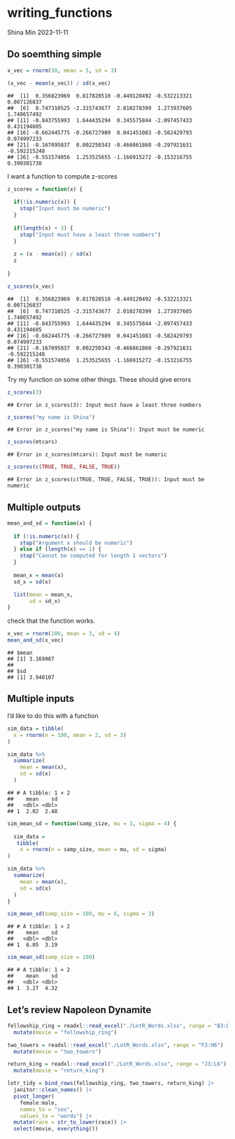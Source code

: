 writing_functions
================
Shina Min
2023-11-11

## Do soemthing simple

``` r
x_vec = rnorm(30, mean = 5, sd = 3)

(x_vec - mean(x_vec)) / sd(x_vec)
```

    ##  [1]  0.356823969  0.817828510 -0.449120492 -0.532213321  0.007126837
    ##  [6]  0.747310525 -2.315743677  2.010278399  1.273937605  1.748657492
    ## [11] -0.843755993  1.644435294  0.345575844 -2.097457433  0.431194605
    ## [16] -0.662445775 -0.266727989  0.041451083 -0.582429793  0.074997233
    ## [21] -0.167095837  0.002250343 -0.466861860 -0.297921631 -0.592215248
    ## [26] -0.551574056  1.253525655 -1.166915272 -0.153216755  0.390301738

I want a function to compute z-scores

``` r
z_scores = function(x) {
  
  if(!is.numeric(x)) {
    stop("Input must be numeric")
  }
  
  if(length(x) < 3) {
    stop("Input must have a least three numbers")
  }
  
  z = (x - mean(x)) / sd(x)
  z
  
}

z_scores(x_vec)
```

    ##  [1]  0.356823969  0.817828510 -0.449120492 -0.532213321  0.007126837
    ##  [6]  0.747310525 -2.315743677  2.010278399  1.273937605  1.748657492
    ## [11] -0.843755993  1.644435294  0.345575844 -2.097457433  0.431194605
    ## [16] -0.662445775 -0.266727989  0.041451083 -0.582429793  0.074997233
    ## [21] -0.167095837  0.002250343 -0.466861860 -0.297921631 -0.592215248
    ## [26] -0.551574056  1.253525655 -1.166915272 -0.153216755  0.390301738

Try my function on some other things. These should give errors

``` r
z_scores(3)
```

    ## Error in z_scores(3): Input must have a least three numbers

``` r
z_scores("my name is Shina")
```

    ## Error in z_scores("my name is Shina"): Input must be numeric

``` r
z_scores(mtcars)
```

    ## Error in z_scores(mtcars): Input must be numeric

``` r
z_scores(c(TRUE, TRUE, FALSE, TRUE))
```

    ## Error in z_scores(c(TRUE, TRUE, FALSE, TRUE)): Input must be numeric

## Multiple outputs

``` r
mean_and_sd = function(x) {
  
  if (!is.numeric(x)) {
    stop("Argument x should be numeric")
  } else if (length(x) == 1) {
    stop("Cannot be computed for length 1 vectors")
  }
  
  mean_x = mean(x)
  sd_x = sd(x)

  list(mean = mean_x, 
       sd = sd_x)
}
```

check that the function works.

``` r
x_vec = rnorm(100, mean = 3, sd = 4)
mean_and_sd(x_vec)
```

    ## $mean
    ## [1] 3.169987
    ## 
    ## $sd
    ## [1] 3.940107

## Multiple inputs

I’d like to do this with a function

``` r
sim_data = tibble(
  x = rnorm(n = 100, mean = 2, sd = 3)
)

sim_data %>%
  summarize(
    mean = mean(x),
    sd = sd(x)
  )
```

    ## # A tibble: 1 × 2
    ##    mean    sd
    ##   <dbl> <dbl>
    ## 1  2.02  2.48

``` r
sim_mean_sd = function(samp_size, mu = 3, sigma = 4) {
  
  sim_data = 
   tibble(
    x = rnorm(n = samp_size, mean = mu, sd = sigma)
)

sim_data %>%
  summarize(
    mean = mean(x),
    sd = sd(x)
  )
}

sim_mean_sd(samp_size = 100, mu = 6, sigma = 3)
```

    ## # A tibble: 1 × 2
    ##    mean    sd
    ##   <dbl> <dbl>
    ## 1  6.05  3.19

``` r
sim_mean_sd(samp_size = 100)
```

    ## # A tibble: 1 × 2
    ##    mean    sd
    ##   <dbl> <dbl>
    ## 1  3.27  4.32

## Let’s review Napoleon Dynamite

``` r
fellowship_ring = readxl::read_excel("./LotR_Words.xlsx", range = "B3:D6") |>
  mutate(movie = "fellowship_ring")

two_towers = readxl::read_excel("./LotR_Words.xlsx", range = "F3:H6") |>
  mutate(movie = "two_towers")

return_king = readxl::read_excel("./LotR_Words.xlsx", range = "J3:L6") |>
  mutate(movie = "return_king")

lotr_tidy = bind_rows(fellowship_ring, two_towers, return_king) |>
  janitor::clean_names() |>
  pivot_longer(
    female:male,
    names_to = "sex",
    values_to = "words") |> 
  mutate(race = str_to_lower(race)) |> 
  select(movie, everything())
```
